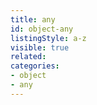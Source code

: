 ```yaml
---
title: any
id: object-any
listingStyle: a-z
visible: true
related:
categories:
- object
- any
---
```

